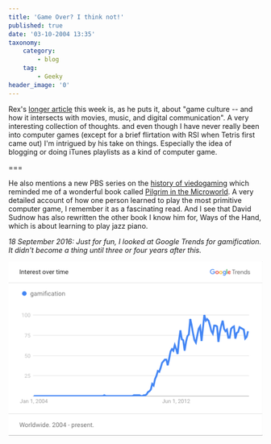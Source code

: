 ```yaml
---
title: 'Game Over? I think not!'
published: true
date: '03-10-2004 13:35'
taxonomy:
    category:
        - blog
    tag:
        - Geeky
header_image: '0'
---
```


Rex's [longer article](http://www.fimoculous.com/archive/post-701.cfm) this week is, as he puts it, about "game culture -- and how it intersects with movies, music, and digital communication". A very interesting collection of thoughts. and even though I have never really been into computer games (except for a brief flirtation with RSI when Tetris first came out) I'm intrigued by his take on things. Especially the idea of blogging or doing iTunes playlists as a kind of computer game.

===

He also mentions a new PBS series on the [history of viedogaming](http://www.pbs.org/kcts/videogamerevolution/index.html) which reminded me of a wonderful book called [Pilgrim in the Microworld](http://www.amazon.com/exec/obidos/tg/detail/-/0446375217/104-3970239-0027908?v=glance). A very detailed account of how one person learned to play the most primitive computer game, I remember it as a fascinating read. And I see that David Sudnow has also rewritten the other book I know him for, Ways of the Hand, which is about learning to play jazz piano.

_18 September 2016: Just for fun, I looked at Google Trends for gamification. It didn't become a thing until three or four years after this._

![Gamification-trend](gamification.png?cropResize=561,385;classes=center)